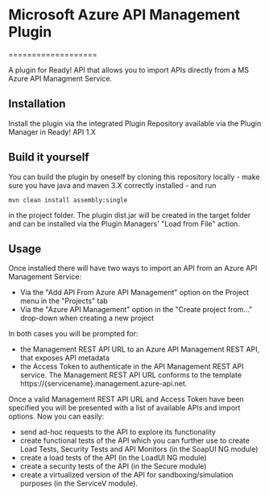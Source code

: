 # Microsoft Azure API Management Plugin

===================

A plugin for Ready! API that allows you to import APIs directly from a MS Azure API Managment Service. 

Installation
------------

Install the plugin via the integrated Plugin Repository available via the Plugin Manager in Ready! API 1.X


Build it yourself
-----------------

You can build the plugin by oneself by cloning this repository locally - make sure you have java and maven 3.X correctly 
installed - and run 

```mvn clean install assembly:single```

in the project folder. The plugin dist.jar will be created in the target folder and can be installed via the 
Plugin Managers' "Load from File" action. 

Usage
-----

Once installed there will have two ways to import an API from an Azure API Management Service:

* Via the "Add API From Azure API Management" option on the Project menu in the "Projects" tab
* Via the "Azure API Management" option in the "Create project from..." drop-down when creating a new project

In both cases you will be prompted for:
* the Management REST API URL to an Azure API Management REST API, that exposes API metadata
* the Access Token to authenticate in the API Management REST API service. 
The Management REST API URL conforms to the template https://{servicename}.management.azure-api.net.

Once a valid Management REST API URL and Access Token have been specified you will be presented with a list of available APIs and
import options. Now you can easily:

* send ad-hoc requests to the API to explore its functionality
* create functional tests of the API which you can further use to create Load Tests, Security Tests and API Monitors 
(in the SoapUI NG module)
* create a load tests of the API (in the LoadUI NG module)
* create a security tests of the API (in the Secure module)
* create a virtualized version of the API for sandboxing/simulation purposes (in the ServiceV module).